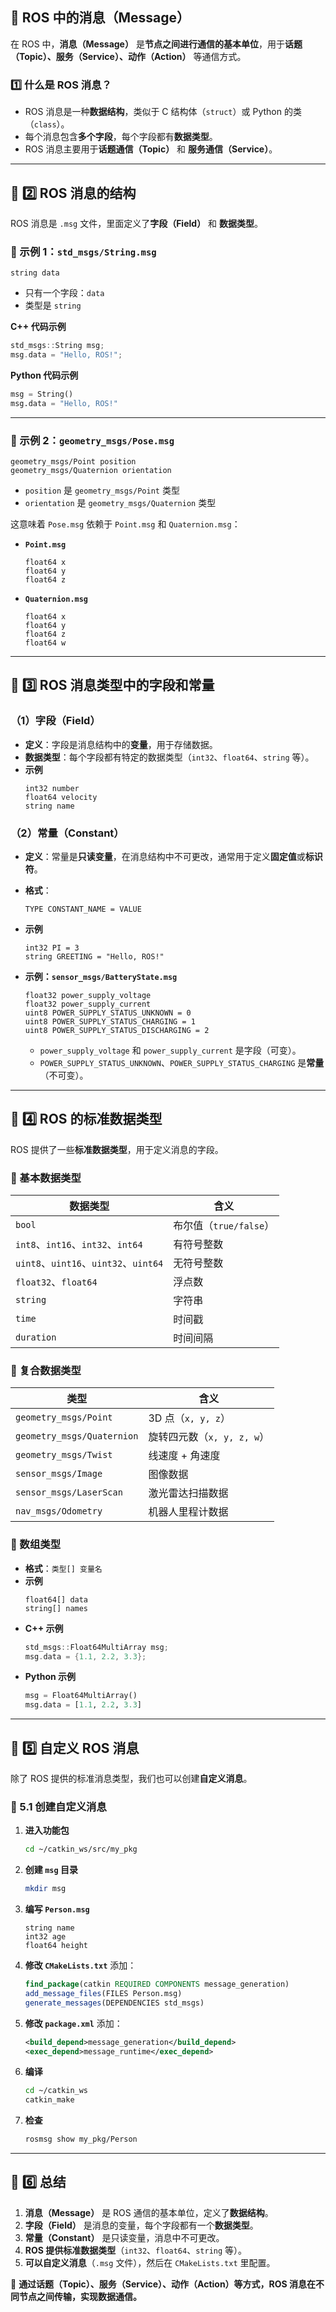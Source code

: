 ## **📌 ROS 中的消息（Message）**
在 ROS 中，**消息（Message）** 是**节点之间进行通信的基本单位**，用于**话题（Topic）、服务（Service）、动作（Action）** 等通信方式。

### **1️⃣ 什么是 ROS 消息？**
- ROS 消息是一种**数据结构**，类似于 C 结构体（`struct`）或 Python 的类（`class`）。
- 每个消息包含**多个字段**，每个字段都有**数据类型**。
- ROS 消息主要用于**话题通信（Topic）** 和 **服务通信（Service）**。

---

## **📌 2️⃣ ROS 消息的结构**
ROS 消息是 `.msg` 文件，里面定义了**字段（Field）** 和 **数据类型**。

### **📍 示例 1：`std_msgs/String.msg`**
```plaintext
string data
```
- 只有一个字段：`data`
- 类型是 `string`

**C++ 代码示例**
```cpp
std_msgs::String msg;
msg.data = "Hello, ROS!";
```

**Python 代码示例**
```python
msg = String()
msg.data = "Hello, ROS!"
```

---

### **📍 示例 2：`geometry_msgs/Pose.msg`**
```plaintext
geometry_msgs/Point position
geometry_msgs/Quaternion orientation
```
- `position` 是 `geometry_msgs/Point` 类型
- `orientation` 是 `geometry_msgs/Quaternion` 类型

这意味着 `Pose.msg` 依赖于 `Point.msg` 和 `Quaternion.msg`：
- **`Point.msg`**
  ```plaintext
  float64 x
  float64 y
  float64 z
  ```
- **`Quaternion.msg`**
  ```plaintext
  float64 x
  float64 y
  float64 z
  float64 w
  ```

---

## **📌 3️⃣ ROS 消息类型中的字段和常量**
### **（1）字段（Field）**
- **定义**：字段是消息结构中的**变量**，用于存储数据。
- **数据类型**：每个字段都有特定的数据类型（`int32`、`float64`、`string` 等）。
- **示例**
  ```plaintext
  int32 number
  float64 velocity
  string name
  ```

### **（2）常量（Constant）**
- **定义**：常量是**只读变量**，在消息结构中不可更改，通常用于定义**固定值**或**标识符**。
- **格式**：
  ```plaintext
  TYPE CONSTANT_NAME = VALUE
  ```
- **示例**
  ```plaintext
  int32 PI = 3
  string GREETING = "Hello, ROS!"
  ```

- **示例：`sensor_msgs/BatteryState.msg`**
  ```plaintext
  float32 power_supply_voltage
  float32 power_supply_current
  uint8 POWER_SUPPLY_STATUS_UNKNOWN = 0
  uint8 POWER_SUPPLY_STATUS_CHARGING = 1
  uint8 POWER_SUPPLY_STATUS_DISCHARGING = 2
  ```
  - `power_supply_voltage` 和 `power_supply_current` 是字段（可变）。
  - `POWER_SUPPLY_STATUS_UNKNOWN`、`POWER_SUPPLY_STATUS_CHARGING` 是**常量**（不可变）。

---

## **📌 4️⃣ ROS 的标准数据类型**
ROS 提供了一些**标准数据类型**，用于定义消息的字段。

### **📍 基本数据类型**
| 数据类型 | 含义 |
|---------|-----|
| `bool`  | 布尔值（`true/false`） |
| `int8`、`int16`、`int32`、`int64` | 有符号整数 |
| `uint8`、`uint16`、`uint32`、`uint64` | 无符号整数 |
| `float32`、`float64` | 浮点数 |
| `string` | 字符串 |
| `time` | 时间戳 |
| `duration` | 时间间隔 |

### **📍 复合数据类型**
| 类型 | 含义 |
|------|-----|
| `geometry_msgs/Point` | 3D 点（`x, y, z`） |
| `geometry_msgs/Quaternion` | 旋转四元数（`x, y, z, w`） |
| `geometry_msgs/Twist` | 线速度 + 角速度 |
| `sensor_msgs/Image` | 图像数据 |
| `sensor_msgs/LaserScan` | 激光雷达扫描数据 |
| `nav_msgs/Odometry` | 机器人里程计数据 |

### **📍 数组类型**
- **格式**：`类型[] 变量名`
- **示例**
  ```plaintext
  float64[] data
  string[] names
  ```
- **C++ 示例**
  ```cpp
  std_msgs::Float64MultiArray msg;
  msg.data = {1.1, 2.2, 3.3};
  ```
- **Python 示例**
  ```python
  msg = Float64MultiArray()
  msg.data = [1.1, 2.2, 3.3]
  ```

---

## **📌 5️⃣ 自定义 ROS 消息**
除了 ROS 提供的标准消息类型，我们也可以创建**自定义消息**。

### **📍 5.1 创建自定义消息**
1. **进入功能包**
   ```bash
   cd ~/catkin_ws/src/my_pkg
   ```
2. **创建 `msg` 目录**
   ```bash
   mkdir msg
   ```
3. **编写 `Person.msg`**
   ```plaintext
   string name
   int32 age
   float64 height
   ```
4. **修改 `CMakeLists.txt`**
   添加：
   ```cmake
   find_package(catkin REQUIRED COMPONENTS message_generation)
   add_message_files(FILES Person.msg)
   generate_messages(DEPENDENCIES std_msgs)
   ```
5. **修改 `package.xml`**
   添加：
   ```xml
   <build_depend>message_generation</build_depend>
   <exec_depend>message_runtime</exec_depend>
   ```
6. **编译**
   ```bash
   cd ~/catkin_ws
   catkin_make
   ```
7. **检查**
   ```bash
   rosmsg show my_pkg/Person
   ```

---

## **📌 6️⃣ 总结**
1. **消息（Message）** 是 ROS 通信的基本单位，定义了**数据结构**。
2. **字段（Field）** 是消息的变量，每个字段都有一个**数据类型**。
3. **常量（Constant）** 是只读变量，消息中不可更改。
4. **ROS 提供标准数据类型**（`int32`、`float64`、`string` 等）。
5. **可以自定义消息**（`.msg` 文件），然后在 `CMakeLists.txt` 里配置。

📌 **通过话题（Topic）、服务（Service）、动作（Action）等方式，ROS 消息在不同节点之间传输，实现数据通信。** 